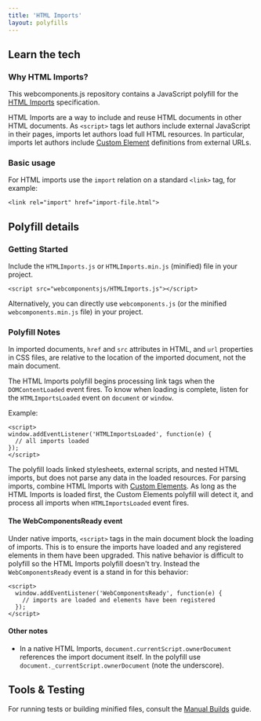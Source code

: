 ```yaml
---
title: 'HTML Imports'
layout: polyfills
---
```


## Learn the tech

### Why HTML Imports?

This webcomponents.js repository contains a JavaScript polyfill for the [HTML Imports](http://w3c.github.io/webcomponents/spec/imports/) specification.

HTML Imports are a way to include and reuse HTML documents in other HTML documents. As `<script>` tags let authors include external JavaScript in their pages, imports let authors load full HTML resources.  In particular, imports let authors include [Custom Element](/polyfills/custom-elements/) definitions from external URLs.

### Basic usage

For HTML imports use the `import` relation on a standard `<link>` tag, for example:

    <link rel="import" href="import-file.html">

## Polyfill details

### Getting Started

Include the `HTMLImports.js` or `HTMLImports.min.js` (minified) file in your project.

    <script src="webcomponentsjs/HTMLImports.js"></script>

Alternatively, you can directly use `webcomponents.js` (or the minified `webcomponents.min.js` file) in your project.

### Polyfill Notes

In imported documents, `href` and `src` attributes in HTML, and `url` properties in CSS files, are relative to the location of the imported document, not the main document.

The HTML Imports polyfill begins processing link tags when the `DOMContentLoaded` event fires. To know when loading is complete, listen for the `HTMLImportsLoaded` event on `document` or `window`.

Example:

    <script>
    window.addEventListener('HTMLImportsLoaded', function(e) {
      // all imports loaded
    });
    </script>

The polyfill loads linked stylesheets, external scripts, and nested HTML imports, but does not parse any data in the loaded resources. For parsing imports, combine HTML Imports with  [Custom Elements](/polyfills/custom-elements/). As long as the HTML Imports is loaded first, the Custom Elements polyfill will detect it, and process all imports when `HTMLImportsLoaded` event fires.

#### The WebComponentsReady event

Under native imports, `<script>` tags in the main document block the loading of imports. This is to ensure the imports have loaded and any registered elements in them have been upgraded. This native behavior is difficult to polyfill so the HTML Imports polyfill doesn't try. Instead the `WebComponentsReady` event is a stand in for this behavior:

    <script>
      window.addEventListener('WebComponentsReady', function(e) {
        // imports are loaded and elements have been registered
      });
    </script>

#### Other notes

- In a native HTML Imports, `document.currentScript.ownerDocument` references the import document itself. In the polyfill use `document._currentScript.ownerDocument` (note the underscore).

## Tools & Testing

For running tests or building minified files, consult the [Manual Builds](https://github.com/WebComponents/webcomponentsjs#manually-building) guide.
